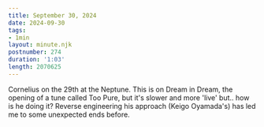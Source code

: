 ```yaml
---
title: September 30, 2024
date: 2024-09-30
tags:
- 1min
layout: minute.njk
postnumber: 274
duration: '1:03'
length: 2070625
---
```

Cornelius on the 29th at the Neptune. This is on Dream in Dream, the opening of a tune called Too Pure, but it's slower and more 'live' but.. how is he doing it? Reverse engineering his approach (Keigo Oyamada's) has led me to some unexpected ends before.  
